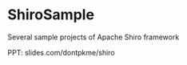 ShiroSample
===========

Several sample projects of Apache Shiro framework

PPT: slides.com/dontpkme/shiro
